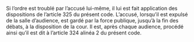 Si l’ordre est troublé par l’accusé lui-même, il lui est fait application des dispositions de l’article 325 du présent code. L’accusé, lorsqu’il est expulsé de la salle d’audience, est gardé par la force publique, jusqu’à la fin des débats, à la disposition de la cour. Il est, après chaque audience, procédé ainsi qu’il est dit à l’article 324 alinéa 2 du présent code.